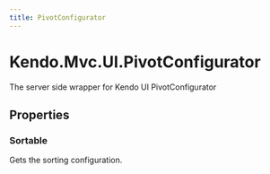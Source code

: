 ```yaml
---
title: PivotConfigurator
---
```


# Kendo.Mvc.UI.PivotConfigurator
The server side wrapper for Kendo UI PivotConfigurator



## Properties


### Sortable

Gets the sorting configuration.



